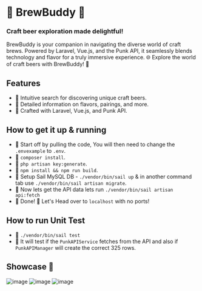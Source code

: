 # 🍻 BrewBuddy 🍻
### Craft beer exploration made delightful! 
BrewBuddy is your companion in navigating the diverse world of craft brews. Powered by Laravel, Vue.js, and the Punk API, it seamlessly blends technology and flavor for a truly immersive experience.
🌐 Explore the world of craft beers with BrewBuddy! 🍺

## Features
- 🍺 Intuitive search for discovering unique craft beers.
- 🍺 Detailed information on flavors, pairings, and more.
- 🍺 Crafted with Laravel, Vue.js, and Punk API.

## How to get it up & running
- 🍺 Start off by pulling the code, You will then need to change the `.envexample` to `.env`.
- 🍺 `composer install`.
- 🍺 `php artisan key:generate`.
- 🍺 `npm install && npm run build`.
- 🍺 Setup Sail MySQL DB - `./vendor/bin/sail up` & in another command tab use `./vendor/bin/sail artisan migrate`.
- 🍺 Now lets get the API data lets run `./vendor/bin/sail artisan api:fetch`
- 🍺 Done! 🍻 Let's Head over to `localhost` with no ports!

## How to run Unit Test
- 🍺 `./vendor/bin/sail test`
- 🍺 It will test if the `PunkAPIService` fetches from the API and also if `PunkAPIManager` will create the correct 325 rows.

## Showcase 🍻
![image](https://github.com/bobbyallen1099/BrewBuddy/assets/38939673/6bb40ec3-5326-49fd-8193-60ff7f1e49ab)
![image](https://github.com/bobbyallen1099/BrewBuddy/assets/38939673/776d4f6d-8648-48e6-b9b2-d96bc9287f3d)
![image](https://github.com/bobbyallen1099/BrewBuddy/assets/38939673/399c5a77-4e22-456e-868e-5d5ff447e6fb)

